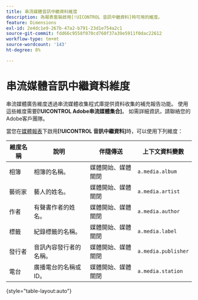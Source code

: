 ```yaml
---
title: 串流媒體音訊中繼資料維度
description: 為報表套裝啟用[!UICONTROL 音訊中繼資料]時可用的維度。
feature: Dimensions
exl-id: 2e4dc1e9-267b-47a2-b791-23d1e754a2c1
source-git-commit: fdd66c9558f070cd760f37a39e5911f0dac22612
workflow-type: tm+mt
source-wordcount: '143'
ht-degree: 8%

---
```


# 串流媒體音訊中繼資料維度

串流媒體廣告維度透過串流媒體收集程式庫提供資料收集的補充報告功能。 使用這些維度需要&#x200B;**[!UICONTROL Adobe串流媒體集合]**。 如需詳細資訊，請聯絡您的Adobe客戶團隊。

當您在[媒體報表](/help/admin/admin/c-manage-report-suites/c-edit-report-suites/media-management.md)下啟用&#x200B;**[!UICONTROL 音訊中繼資料]**&#x200B;時，可以使用下列維度：

| 維度名稱 | 說明 | 伴隨傳送 | 上下文資料變數 |
| --- | --- | --- | --- |
| 相簿 | 相簿的名稱。 | 媒體開始、媒體關閉 | `a.media.album` |
| 藝術家 | 藝人的姓名。 | 媒體開始、媒體關閉 | `a.media.artist` |
| 作者 | 有聲書作者的姓名。 | 媒體開始、媒體關閉 | `a.media.author` |
| 標籤 | 紀錄標籤的名稱。 | 媒體開始、媒體關閉 | `a.media.label` |
| 發行者 | 音訊內容發行者的名稱。 | 媒體開始、媒體關閉 | `a.media.publisher` |
| 電台 | 廣播電台的名稱或ID。 | 媒體開始、媒體關閉 | `a.media.station` |

{style="table-layout:auto"}
